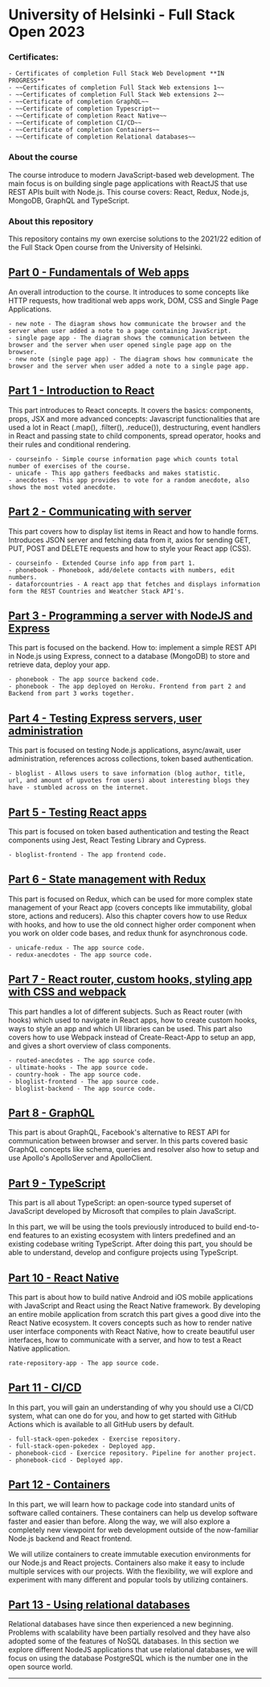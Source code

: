 # University of Helsinki - Full Stack Open 2023

### Certificates:

    - Certificates of completion Full Stack Web Development **IN PROGRESS**
    - ~~Certificates of completion Full Stack Web extensions 1~~
    - ~~Certificates of completion Full Stack Web extensions 2~~
    - ~~Certificate of completion GraphQL~~
    - ~~Certificate of completion Typescript~~
    - ~~Certificate of completion React Native~~
    - ~~Certificate of completion CI/CD~~
    - ~~Certificate of completion Containers~~
    - ~~Certificate of completion Relational databases~~

### About the course

The course introduce to modern JavaScript-based web development. The main focus is on building single page applications with ReactJS that use REST APIs built with Node.js. This course covers: React, Redux, Node.js, MongoDB, GraphQL and TypeScript.

### About this repository

This repository contains my own exercise solutions to the 2021/22 edition of the Full Stack Open course from the University of Helsinki.

## [Part 0 - Fundamentals of Web apps](https://fullstackopen.com/en/part0)

An overall introduction to the course. It introduces to some concepts like HTTP requests, how traditional web apps work, DOM, CSS and Single Page Applications.

    - new note - The diagram shows how communicate the browser and the server when user added a note to a page containing JavaScript.
    - single page app - The diagram shows the communication between the browser and the server when user opened single page app on the browser.
    - new note (single page app) - The diagram shows how communicate the browser and the server when user added a note to a single page app.

## [Part 1 - Introduction to React](https://fullstackopen.com/en/part1)

This part introduces to React concepts. It covers the basics: components, props, JSX and more advanced concepts: Javascript functionalities that are used a lot in React (.map(), .filter(), .reduce()), destructuring, event handlers in React and passing state to child components, spread operator, hooks and their rules and conditional rendering.

    - courseinfo - Simple course information page which counts total number of exercises of the course.
    - unicafe - This app gathers feedbacks and makes statistic.
    - anecdotes - This app provides to vote for a random anecdote, also shows the most voted anecdote.

## [Part 2 - Communicating with server](https://fullstackopen.com/en/part2)

This part covers how to display list items in React and how to handle forms. Introduces JSON server and fetching data from it, axios for sending GET, PUT, POST and DELETE requests and how to style your React app (CSS).

    - courseinfo - Extended Course info app from part 1.
    - phonebook - Phonebook, add/delete contacts with numbers, edit numbers.
    - dataforcountries - A react app that fetches and displays information form the REST Countries and Weatcher Stack API's.

## [Part 3 - Programming a server with NodeJS and Express](https://fullstackopen.com/en/part3)

This part is focused on the backend. How to: implement a simple REST API in Node.js using Express, connect to a database (MongoDB) to store and retrieve data, deploy your app.

    - phonebook - The app source backend code.
    - phonebook - The app deployed on Heroku. Frontend from part 2 and Backend from part 3 works together.

## [Part 4 - Testing Express servers, user administration](https://fullstackopen.com/en/part4)

This part is focused on testing Node.js applications, async/await, user administration, references across collections, token based authentication.

    - bloglist - Allows users to save information (blog author, title, url, and amount of upvotes from users) about interesting blogs they have - stumbled across on the internet.

## [Part 5 - Testing React apps](https://fullstackopen.com/en/part5)

This part is focused on token based authentication and testing the React components using Jest, React Testing Library and Cypress.

    - bloglist-frontend - The app frontend code.

## [Part 6 - State management with Redux](https://fullstackopen.com/en/part6)

This part is focused on Redux, which can be used for more complex state management of your React app (covers concepts like immutability, global store, actions and reducers). Also this chapter covers how to use Redux with hooks, and how to use the old connect higher order component when you work on older code bases, and redux thunk for asynchronous code.

    - unicafe-redux - The app source code.
    - redux-anecdotes - The app source code.

## [Part 7 - React router, custom hooks, styling app with CSS and webpack](https://fullstackopen.com/en/part7)

This part handles a lot of different subjects. Such as React router (with hooks) which used to navigate in React apps, how to create custom hooks, ways to style an app and which UI libraries can be used. This part also covers how to use Webpack instead of Create-React-App to setup an app, and gives a short overview of class components.

    - routed-anecdotes - The app source code.
    - ultimate-hooks - The app source code.
    - country-hook - The app source code.
    - bloglist-frontend - The app source code.
    - bloglist-backend - The app source code.

## [Part 8 - GraphQL](https://fullstackopen.com/en/part8)

This part is about GraphQL, Facebook's alternative to REST API for communication between browser and server. In this parts covered basic GraphQL concepts like schema, queries and resolver also how to setup and use Apollo's ApolloServer and ApolloClient.

## [Part 9 - TypeScript](https://fullstackopen.com/en/part9)

This part is all about TypeScript: an open-source typed superset of JavaScript developed by Microsoft that compiles to plain JavaScript.

In this part, we will be using the tools previously introduced to build end-to-end features to an existing ecosystem with linters predefined and an existing codebase writing TypeScript. After doing this part, you should be able to understand, develop and configure projects using TypeScript.

## [Part 10 - React Native](https://fullstackopen.com/en/part10)

This part is about how to build native Android and iOS mobile applications with JavaScript and React using the React Native framework. By developing an entire mobile application from scratch this part gives a good dive into the React Native ecosystem. It covers concepts such as how to render native user interface components with React Native, how to create beautiful user interfaces, how to communicate with a server, and how to test a React Native application.

    rate-repository-app - The app source code.

## [Part 11 - CI/CD](https://fullstackopen.com/en/part11)

In this part, you will gain an understanding of why you should use a CI/CD system, what can one do for you, and how to get started with GitHub Actions which is available to all GitHub users by default.

    - full-stack-open-pokedex - Exercise repository.
    - full-stack-open-pokedex - Deployed app.
    - phonebook-cicd - Exercice repository. Pipeline for another project.
    - phonebook-cicd - Deployed app.

## [Part 12 - Containers ](https://fullstackopen.com/en/part12)

In this part, we will learn how to package code into standard units of software called containers. These containers can help us develop software faster and easier than before. Along the way, we will also explore a completely new viewpoint for web development outside of the now-familiar Node.js backend and React frontend.

We will utilize containers to create immutable execution environments for our Node.js and React projects. Containers also make it easy to include multiple services with our projects. With the flexibility, we will explore and experiment with many different and popular tools by utilizing containers.

## [Part 13 - Using relational databases](https://fullstackopen.com/en/part13)

Relational databases have since then experienced a new beginning. Problems with scalability have been partially resolved and they have also adopted some of the features of NoSQL databases. In this section we explore different NodeJS applications that use relational databases, we will focus on using the database PostgreSQL which is the number one in the open source world.

---
